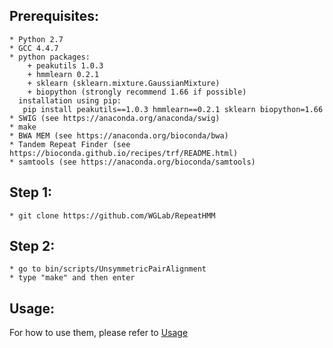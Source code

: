
## Prerequisites:
	* Python 2.7
	* GCC 4.4.7
	* python packages:
		+ peakutils 1.0.3
		+ hmmlearn 0.2.1
		+ sklearn (sklearn.mixture.GaussianMixture)
		+ biopython (strongly recommend 1.66 if possible)
	  installation using pip:
	   pip install peakutils==1.0.3 hmmlearn==0.2.1 sklearn biopython=1.66
	* SWIG (see https://anaconda.org/anaconda/swig)
	* make
	* BWA MEM (see https://anaconda.org/bioconda/bwa)
	* Tandem Repeat Finder (see https://bioconda.github.io/recipes/trf/README.html)
	* samtools (see https://anaconda.org/bioconda/samtools)

## Step 1:
	* git clone https://github.com/WGLab/RepeatHMM

## Step 2:
	* go to bin/scripts/UnsymmetricPairAlignment
	* type "make" and then enter

## Usage:
 For how to use them, please refer to [Usage](https://github.com/WGLab/RepeatHMM/blob/master/docs/Usage.md)

